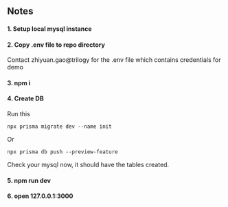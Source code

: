 ## Notes

#### 1. Setup local mysql instance

#### 2. Copy .env file to repo directory
Contact zhiyuan.gao@trilogy for the .env file which contains credentials for demo

#### 3. npm i

#### 4. Create DB
Run this
```
npx prisma migrate dev --name init
```
Or
```
npx prisma db push --preview-feature
```
Check your mysql now, it should have the tables created.

#### 5. npm run dev

#### 6. open 127.0.0.1:3000
